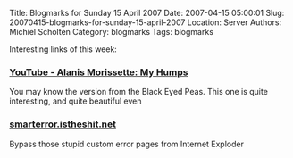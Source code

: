 Title: Blogmarks for Sunday 15 April 2007
Date: 2007-04-15 05:00:01
Slug: 20070415-blogmarks-for-sunday-15-april-2007
Location: Server
Authors: Michiel Scholten
Category: blogmarks
Tags: blogmarks

<p>Interesting links of this week:</p>
<h3><a href="http://youtube.com/watch?v=W91sqAs-_-g">YouTube - Alanis Morissette: My Humps</a></h3>
<p>You may know the version from the Black Eyed Peas. This one is quite interesting, and quite beautiful even</p>
<h3><a href="http://smarterror.istheshit.net/">smarterror.istheshit.net</a></h3>
<p>Bypass those stupid custom error pages from Internet Exploder</p>

